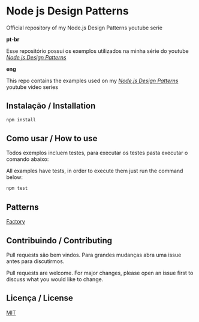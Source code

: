 # Node js Design Patterns
Official repository of my Node.js Design Patterns youtube serie

**pt-br**

Esse repositório possui os exemplos utilizados na minha série do youtube [*Node.js Design Patterns*](https://www.youtube.com/watch?v=MPbybQdqcrE&list=PLz_YTBuxtxt6VztyaXV744eAe2X8Eczar)

**eng**

This repo contains the examples used on my [*Node.js Design Patterns*](https://www.youtube.com/watch?v=MPbybQdqcrE&list=PLz_YTBuxtxt6VztyaXV744eAe2X8Eczar) youtube video series

## Instalação / Installation

```bash
npm install
```

## Como usar / How to use

Todos exemplos incluem testes, para executar os testes pasta executar o comando abaixo:

All examples have tests, in order to execute them just run the command below:

```bash
npm test
```

## Patterns
[Factory](examples/factory)

## Contribuindo / Contributing
Pull requests são bem vindos. Para grandes mudanças abra uma issue antes para discutirmos.

Pull requests are welcome. For major changes, please open an issue first to discuss what you would like to change.

## Licença / License
[MIT](https://choosealicense.com/licenses/mit/)
